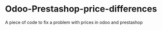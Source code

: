 # Odoo-Prestashop-price-differences
A piece of code to fix a problem with prices in odoo and prestashop
